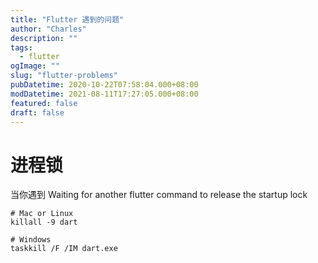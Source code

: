 ```yaml
---
title: "Flutter 遇到的问题"
author: "Charles"
description: ""
tags:
  - flutter
ogImage: ""
slug: "flutter-problems"
pubDatetime: 2020-10-22T07:58:04.000+08:00
modDatetime: 2021-08-11T17:27:05.000+08:00
featured: false
draft: false
---
```


# 进程锁

当你遇到 Waiting for another flutter command to release the startup lock

```shell
# Mac or Linux
killall -9 dart

# Windows
taskkill /F /IM dart.exe
```
